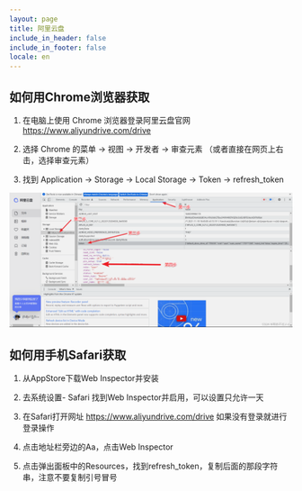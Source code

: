 ```yaml
---
layout: page
title: 阿里云盘
include_in_header: false
include_in_footer: false
locale: en
---
```


## 如何用Chrome浏览器获取

1. 在电脑上使用 Chrome 浏览器登录阿里云盘官网 https://www.aliyundrive.com/drive

2. 选择 Chrome 的菜单 -> 视图 -> 开发者 -> 审查元素 （或者直接在网页上右击，选择审查元素）

3. 找到 Application -> Storage -> Local Storage -> Token -> refresh_token

![](/assets/aliyundrive.png)

## 如何用手机Safari获取

1. 从AppStore下载Web Inspector并安装

2. 去系统设置- Safari 找到Web Inspector并启用，可以设置只允许一天

3. 在Safari打开网址 https://www.aliyundrive.com/drive 如果没有登录就进行登录操作

4. 点击地址栏旁边的Aa，点击Web Inspector

5. 点击弹出面板中的Resources，找到refresh_token，复制后面的那段字符串，注意不要复制引号冒号